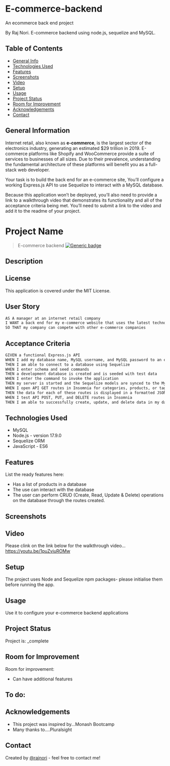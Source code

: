 # E-commerce-backend
An ecommerce back end project 


By Raj Nori. E-commerce backend using node.js, sequelize and MySQL.


## Table of Contents
* [General Info](#general-information)
* [Technologies Used](#technologies-used)
* [Features](#features)
* [Screenshots](#screenshots)
* [Video](#Video-walkthrough)
* [Setup](#setup)
* [Usage](#usage)
* [Project Status](#project-status)
* [Room for Improvement](#room-for-improvement)
* [Acknowledgements](#acknowledgements)
* [Contact](#contact)



## General Information
Internet retail, also known as **e-commerce**, is the largest sector of the electronics industry, generating an estimated $29 trillion in 2019. E-commerce platforms like Shopify and WooCommerce provide a suite of services to businesses of all sizes. Due to their prevalence, understanding the fundamental architecture of these platforms will benefit you as a full-stack web developer. </br>

Your task is to build the back end for an e-commerce site, You’ll configure a working Express.js API to use Sequelize to interact with a MySQL database.</br>

Because this application won’t be deployed, you’ll also need to provide a link to a walkthrough video that demonstrates its functionality and all of the acceptance criteria being met. You’ll need to submit a link to the video and add it to the readme of your project.</br>

# Project Name

> E-commerce backend
[![Generic badge](https://img.shields.io/badge/License-MIT-yellowgreen.svg)](https://shields.io/)

## Description


## License
This application is covered under the MIT License.

## User Story

```md
AS A manager at an internet retail company
I WANT a back end for my e-commerce website that uses the latest technologies
SO THAT my company can compete with other e-commerce companies
```

## Acceptance Criteria

```md
GIVEN a functional Express.js API
WHEN I add my database name, MySQL username, and MySQL password to an environment variable file
THEN I am able to connect to a database using Sequelize
WHEN I enter schema and seed commands
THEN a development database is created and is seeded with test data
WHEN I enter the command to invoke the application
THEN my server is started and the Sequelize models are synced to the MySQL database
WHEN I open API GET routes in Insomnia for categories, products, or tags
THEN the data for each of these routes is displayed in a formatted JSON
WHEN I test API POST, PUT, and DELETE routes in Insomnia
THEN I am able to successfully create, update, and delete data in my database
```


## Technologies Used
- MySQL
- Node.js - version 17.9.0
- Sequelize ORM
- JavaScript - ES6



## Features
List the ready features here:
- Has a list of products in a database
- The use can interact with the database
- The user can perform CRUD (Create, Read, Update & Delete) operations on the database through the routes created.



## Screenshots

## Video
Please clink on the link below for the walkthrough video...
https://youtu.be/1puZviuROMw


## Setup
The project uses Node and Sequelize npm packages- please initialise them before running the app.


## Usage
Use it to configure your e-commerce backend applications 


## Project Status
Project is: _complete

## Room for Improvement

Room for improvement:
- Can have additional features 

To do:
- 


## Acknowledgements
- This project was inspired by...Monash Bootcamp
- Many thanks to....Pluralsight 


## Contact
Created by [@rajnori](https://rajnori.github.io/Portfolio-project/) - feel free to contact me!
